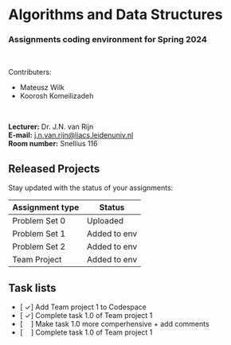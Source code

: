 # Algorithms and Data Structures
### Assignments coding environment for Spring 2024


<br>

Contributers:
- Mateusz Wilk 
- Koorosh Komeilizadeh

<br>

**Lecturer:** Dr. J.N. van Rijn  
**E-mail:** j.n.van.rijn@liacs.leidenuniv.nl  
**Room number:** Snellius 116

## Released Projects

Stay updated with the status of your assignments:

| Assignment type | Status        |
|-----------------|---------------|
| Problem Set 0   | Uploaded      |
| Problem Set 1   | Added to env  |
| Problem Set 2   | Added to env  |
| Team Project    | Added to env  |

## Task lists

- [ $\checkmark$] Add Team project 1 to Codespace
- [ $\checkmark$] Complete task 1.0 of Team project 1
- [$\quad$] Make task 1.0 more comperhensive + add comments
- [$\quad$] Complete task 1.0 of Team project 1